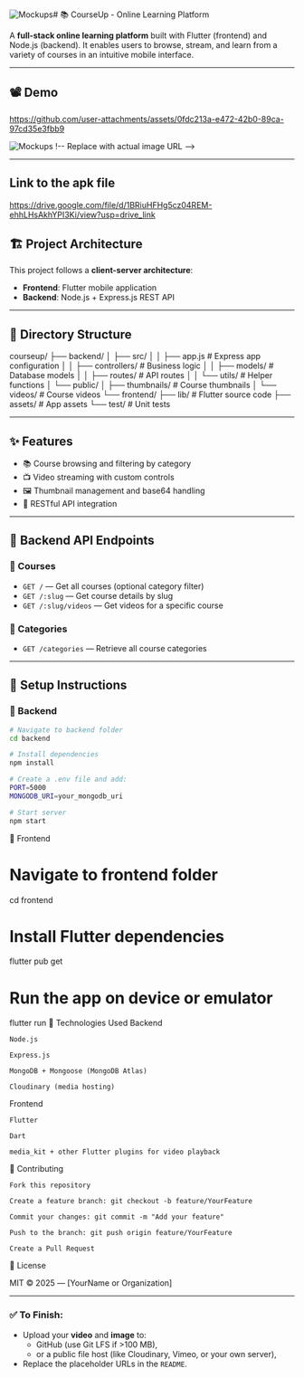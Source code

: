 ![Mockups](https://github.com/user-attachments/assets/fbe9f39b-4471-4fd0-a9c0-fdecbb6c6f95)# 📚 CourseUp - Online Learning Platform

A **full-stack online learning platform** built with Flutter (frontend) and Node.js (backend). It enables users to browse, stream, and learn from a variety of courses in an intuitive mobile interface.

---

## 📽️ Demo


https://github.com/user-attachments/assets/0fdc213a-e472-42b0-89ca-97cd35e3fbb9


![Mockups](https://github.com/user-attachments/assets/946938d4-993e-4f23-adf4-7bf213887c9e)
!-- Replace with actual image URL -->

---
## Link to the apk file
https://drive.google.com/file/d/1BRiuHFHg5cz04REM-ehhLHsAkhYPI3Ki/view?usp=drive_link

## 🏗️ Project Architecture

This project follows a **client-server architecture**:

- **Frontend**: Flutter mobile application
- **Backend**: Node.js + Express.js REST API

---

## 📁 Directory Structure
courseup/
├── backend/
│ ├── src/
│ │ ├── app.js # Express app configuration
│ │ ├── controllers/ # Business logic
│ │ ├── models/ # Database models
│ │ ├── routes/ # API routes
│ │ └── utils/ # Helper functions
│ └── public/
│ ├── thumbnails/ # Course thumbnails
│ └── videos/ # Course videos
└── frontend/
├── lib/ # Flutter source code
├── assets/ # App assets
└── test/ # Unit tests

---

## ✨ Features

- 📚 Course browsing and filtering by category
- 📺 Video streaming with custom controls
- 🖼️ Thumbnail management and base64 handling
- 🔌 RESTful API integration

---

## 🔗 Backend API Endpoints

### 📘 Courses
- `GET /` — Get all courses (optional category filter)
- `GET /:slug` — Get course details by slug
- `GET /:slug/videos` — Get videos for a specific course

### 📂 Categories
- `GET /categories` — Retrieve all course categories

---

## 🚀 Setup Instructions

### 🔧 Backend

```bash
# Navigate to backend folder
cd backend

# Install dependencies
npm install

# Create a .env file and add:
PORT=5000
MONGODB_URI=your_mongodb_uri

# Start server
npm start
```
📱 Frontend
# Navigate to frontend folder
cd frontend

# Install Flutter dependencies
flutter pub get

# Run the app on device or emulator
flutter run
🧰 Technologies Used
Backend

    Node.js

    Express.js

    MongoDB + Mongoose (MongoDB Atlas)

    Cloudinary (media hosting)

Frontend

    Flutter

    Dart

    media_kit + other Flutter plugins for video playback

🤝 Contributing

    Fork this repository

    Create a feature branch: git checkout -b feature/YourFeature

    Commit your changes: git commit -m "Add your feature"

    Push to the branch: git push origin feature/YourFeature

    Create a Pull Request

📝 License

MIT © 2025 — [YourName or Organization]

---

### ✅ To Finish:

- Upload your **video** and **image** to:
  - GitHub (use Git LFS if >100 MB),
  - or a public file host (like Cloudinary, Vimeo, or your own server),
- Replace the placeholder URLs in the `README`.
